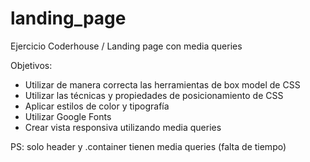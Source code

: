 # landing_page
Ejercicio Coderhouse / Landing page con media queries

Objetivos:

- Utilizar de manera correcta las herramientas de box model de CSS
- Utilizar las técnicas y propiedades de posicionamiento de CSS
- Aplicar estilos de color y tipografía
- Utilizar Google Fonts
- Crear vista responsiva utilizando media queries

PS: solo header y .container tienen media queries (falta de tiempo)
